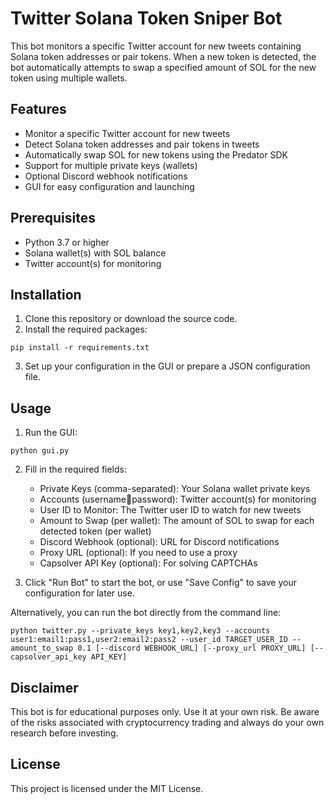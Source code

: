 # Twitter Solana Token Sniper Bot

This bot monitors a specific Twitter account for new tweets containing Solana token addresses or pair tokens. When a new token is detected, the bot automatically attempts to swap a specified amount of SOL for the new token using multiple wallets.

## Features

- Monitor a specific Twitter account for new tweets
- Detect Solana token addresses and pair tokens in tweets
- Automatically swap SOL for new tokens using the Predator SDK
- Support for multiple private keys (wallets)
- Optional Discord webhook notifications
- GUI for easy configuration and launching

## Prerequisites

- Python 3.7 or higher
- Solana wallet(s) with SOL balance
- Twitter account(s) for monitoring

## Installation

1. Clone this repository or download the source code.
2. Install the required packages:

```
pip install -r requirements.txt
```

3. Set up your configuration in the GUI or prepare a JSON configuration file.

## Usage

1. Run the GUI:

```
python gui.py
```

2. Fill in the required fields:
   - Private Keys (comma-separated): Your Solana wallet private keys
   - Accounts (username:email:password): Twitter account(s) for monitoring
   - User ID to Monitor: The Twitter user ID to watch for new tweets
   - Amount to Swap (per wallet): The amount of SOL to swap for each detected token (per wallet)
   - Discord Webhook (optional): URL for Discord notifications
   - Proxy URL (optional): If you need to use a proxy
   - Capsolver API Key (optional): For solving CAPTCHAs

3. Click "Run Bot" to start the bot, or use "Save Config" to save your configuration for later use.

Alternatively, you can run the bot directly from the command line:

```
python twitter.py --private_keys key1,key2,key3 --accounts user1:email1:pass1,user2:email2:pass2 --user_id TARGET_USER_ID --amount_to_swap 0.1 [--discord WEBHOOK_URL] [--proxy_url PROXY_URL] [--capsolver_api_key API_KEY]
```

## Disclaimer

This bot is for educational purposes only. Use it at your own risk. Be aware of the risks associated with cryptocurrency trading and always do your own research before investing.

## License

This project is licensed under the MIT License.
